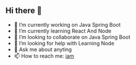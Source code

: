 ## Hi there 👋

- 🔭 I’m currently working on Java Spring Boot
- 🌱 I’m currently learning React And Node
- 👯 I’m looking to collaborate on Java Spring Boot
- 🤔 I’m looking for help with Learning Node
- 💬 Ask me about anyting
- 📫 How to reach me: [iam](https://iamravimaurya.github.io/portfolio/)
